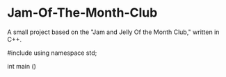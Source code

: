 # Jam-Of-The-Month-Club
A small project based on the "Jam and Jelly Of the Month Club," written in C++.


#include <iostream>
using namespace std;

int main ()
 
